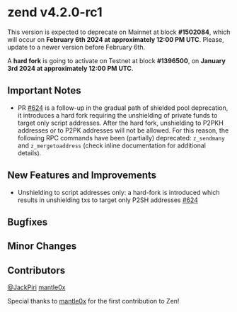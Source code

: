 zend v4.2.0-rc1
=========

This version is expected to deprecate on Mainnet at block **#1502084**, which will occur on **February 6th 2024 at approximately 12:00 PM UTC**. Please, update to a newer version before February 6th.

A **hard fork** is going to activate on Testnet at block **#1396500**, on **January 3rd 2024 at approximately 12:00 PM UTC**.

## Important Notes
- PR [#624](https://github.com/HorizenOfficial/zen/pull/624) is a follow-up in the gradual path of shielded pool deprecation, it introduces a hard fork requiring the unshielding of private funds to target only script addresses. After the hard fork, unshielding to P2PKH addresses or to P2PK addresses will not be allowed. For this reason, the following RPC commands have been (partially) deprecated: `z_sendmany` and `z_mergetoaddress` (check inline documentation for additional details).

## New Features and Improvements
- Unshielding to script addresses only: a hard-fork is introduced which results in unshielding txs to target only P2SH addresses [#624](https://github.com/HorizenOfficial/zen/pull/624)

## Bugfixes

## Minor Changes

## Contributors

[@JackPiri](https://github.com/JackPiri)
[mantle0x](https://github.com/mantle0x)

Special thanks to [mantle0x](https://github.com/mantle0x) for the first contribution to Zen!
